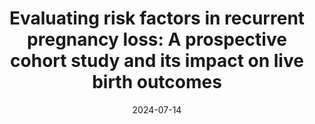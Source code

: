 ---
title: "Evaluating risk factors in recurrent pregnancy loss: A prospective cohort study and its impact on live birth outcomes"
collection: publications
excerpt: '
<u>Key findings</u>

* <b>Prevalence of Risk Factors</b>: The most common risk factors identified in RPL patients were uterine anomalies (10%), irregular menstrual periods (7.9%), and parental chromosomal abnormalities (6.4%).

* <b>Impact on Live Birth Rate</b>: Maternal age, the number of prior pregnancy losses, antiphospholipid syndrome (APAS), and uterine malformations were associated with a reduced live birth rate.

* <b>Treatment of APS</b>: Treatment of APAS with low-molecular-weight heparin (LMWH) significantly improved the live birth rate in patients confirmed to have APAS.
'
date: 2024-07-14
venue: 'Journal of Reproductive Immunology'
link: 'https://www.sciencedirect.com/science/article/pii/S0165037824001062'
citation: 'Nielsen, J. R., Kolte, A. M., Bliddal, S., Jørgensen, H. L., Johnsen, M. G., Krog, M. C., ..., <b>Westergaard, D.</b>, & Nielsen, H. S. (2024). Evaluating risk factors in recurrent pregnancy loss: A prospective cohort study and its impact on live birth outcomes. Journal of Reproductive Immunology, 104297.'
---